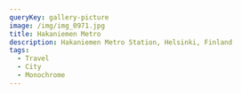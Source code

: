 ```yaml
---
queryKey: gallery-picture
image: /img/img_0971.jpg
title: Hakaniemen Metro
description: Hakaniemen Metro Station, Helsinki, Finland
tags:
  - Travel
  - City
  - Monochrome
---
```

